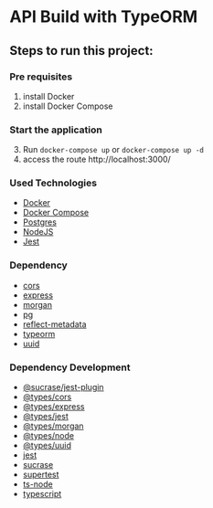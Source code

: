 # API Build with TypeORM

## Steps to run this project:

### Pre requisites

1. install Docker
2. install Docker Compose

### Start the application

3. Run `docker-compose up` or `docker-compose up -d`
4. access the route http://localhost:3000/

### Used Technologies

  - [Docker](https://www.docker.com/)
  - [Docker Compose](https://docs.docker.com/compose/)
  - [Postgres](https://www.postgresql.org/)
  - [NodeJS](https://nodejs.org/)
  - [Jest](https://facebook.github.io/jest/)

### Dependency

  - [cors](https://www.npmjs.com/package/cors)
  - [express](https://www.npmjs.com/package/express)
  - [morgan](https://www.npmjs.com/package/morgan)
  - [pg](https://www.npmjs.com/package/pg)
  - [reflect-metadata](https://www.npmjs.com/package/reflect-metadata)
  - [typeorm](https://www.npmjs.com/package/typeorm)
  - [uuid](https://www.npmjs.com/package/uuid)

### Dependency Development

  - [@sucrase/jest-plugin](https://www.npmjs.com/package/@sucrase/jest-plugin)
  - [@types/cors](https://www.npmjs.com/package/@types/cors)
  - [@types/express](https://www.npmjs.com/package/@types/express)
  - [@types/jest](https://www.npmjs.com/package/@types/jest)
  - [@types/morgan](https://www.npmjs.com/package/@types/morgan)
  - [@types/node](https://www.npmjs.com/package/@types/node)
  - [@types/uuid](https://www.npmjs.com/package/@types/uuid)
  - [jest](https://www.npmjs.com/package/jest)
  - [sucrase](http://typeorm.io/)
  - [supertest](https://www.npmjs.com/package/supertest)
  - [ts-node](https://www.npmjs.com/package/ts-node)
  - [typescript](https://www.npmjs.com/package/typescript)





